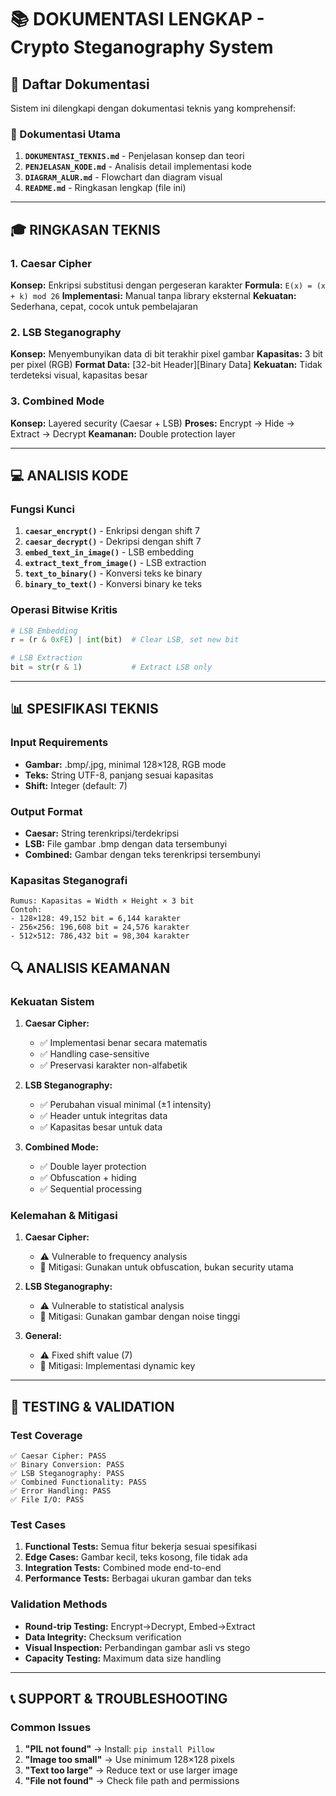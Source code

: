 # 📚 DOKUMENTASI LENGKAP - Crypto Steganography System

## 🎯 Daftar Dokumentasi

Sistem ini dilengkapi dengan dokumentasi teknis yang komprehensif:

### 📖 Dokumentasi Utama
1. **`DOKUMENTASI_TEKNIS.md`** - Penjelasan konsep dan teori
2. **`PENJELASAN_KODE.md`** - Analisis detail implementasi kode
3. **`DIAGRAM_ALUR.md`** - Flowchart dan diagram visual
4. **`README.md`** - Ringkasan lengkap (file ini)

---

## 🎓 RINGKASAN TEKNIS

### 1. Caesar Cipher
**Konsep:** Enkripsi substitusi dengan pergeseran karakter
**Formula:** `E(x) = (x + k) mod 26`
**Implementasi:** Manual tanpa library eksternal
**Kekuatan:** Sederhana, cepat, cocok untuk pembelajaran

### 2. LSB Steganography  
**Konsep:** Menyembunyikan data di bit terakhir pixel gambar
**Kapasitas:** 3 bit per pixel (RGB)
**Format Data:** [32-bit Header][Binary Data]
**Kekuatan:** Tidak terdeteksi visual, kapasitas besar

### 3. Combined Mode
**Konsep:** Layered security (Caesar + LSB)
**Proses:** Encrypt → Hide → Extract → Decrypt
**Keamanan:** Double protection layer

---

## 💻 ANALISIS KODE

### Fungsi Kunci
1. **`caesar_encrypt()`** - Enkripsi dengan shift 7
2. **`caesar_decrypt()`** - Dekripsi dengan shift 7
3. **`embed_text_in_image()`** - LSB embedding
4. **`extract_text_from_image()`** - LSB extraction
5. **`text_to_binary()`** - Konversi teks ke binary
6. **`binary_to_text()`** - Konversi binary ke teks

### Operasi Bitwise Kritis
```python
# LSB Embedding
r = (r & 0xFE) | int(bit)  # Clear LSB, set new bit

# LSB Extraction  
bit = str(r & 1)           # Extract LSB only
```

---

## 📊 SPESIFIKASI TEKNIS

### Input Requirements
- **Gambar:** .bmp/.jpg, minimal 128×128, RGB mode
- **Teks:** String UTF-8, panjang sesuai kapasitas
- **Shift:** Integer (default: 7)

### Output Format
- **Caesar:** String terenkripsi/terdekripsi
- **LSB:** File gambar .bmp dengan data tersembunyi
- **Combined:** Gambar dengan teks terenkripsi tersembunyi

### Kapasitas Steganografi
```
Rumus: Kapasitas = Width × Height × 3 bit
Contoh:
- 128×128: 49,152 bit = 6,144 karakter
- 256×256: 196,608 bit = 24,576 karakter
- 512×512: 786,432 bit = 98,304 karakter
```

## 🔍 ANALISIS KEAMANAN

### Kekuatan Sistem
1. **Caesar Cipher:**
   - ✅ Implementasi benar secara matematis
   - ✅ Handling case-sensitive
   - ✅ Preservasi karakter non-alfabetik

2. **LSB Steganography:**
   - ✅ Perubahan visual minimal (±1 intensity)
   - ✅ Header untuk integritas data
   - ✅ Kapasitas besar untuk data

3. **Combined Mode:**
   - ✅ Double layer protection
   - ✅ Obfuscation + hiding
   - ✅ Sequential processing

### Kelemahan & Mitigasi
1. **Caesar Cipher:**
   - ⚠️ Vulnerable to frequency analysis
   - 🔧 Mitigasi: Gunakan untuk obfuscation, bukan security utama

2. **LSB Steganography:**
   - ⚠️ Vulnerable to statistical analysis
   - 🔧 Mitigasi: Gunakan gambar dengan noise tinggi

3. **General:**
   - ⚠️ Fixed shift value (7)
   - 🔧 Mitigasi: Implementasi dynamic key

---

## 🧪 TESTING & VALIDATION

### Test Coverage
```
✅ Caesar Cipher: PASS
✅ Binary Conversion: PASS
✅ LSB Steganography: PASS  
✅ Combined Functionality: PASS
✅ Error Handling: PASS
✅ File I/O: PASS
```

### Test Cases
1. **Functional Tests:** Semua fitur bekerja sesuai spesifikasi
2. **Edge Cases:** Gambar kecil, teks kosong, file tidak ada
3. **Integration Tests:** Combined mode end-to-end
4. **Performance Tests:** Berbagai ukuran gambar dan teks

### Validation Methods
- **Round-trip Testing:** Encrypt→Decrypt, Embed→Extract
- **Data Integrity:** Checksum verification
- **Visual Inspection:** Perbandingan gambar asli vs stego
- **Capacity Testing:** Maximum data size handling

---

## 📞 SUPPORT & TROUBLESHOOTING

### Common Issues
1. **"PIL not found"** → Install: `pip install Pillow`
2. **"Image too small"** → Use minimum 128×128 pixels
3. **"Text too large"** → Reduce text or use larger image
4. **"File not found"** → Check file path and permissions
